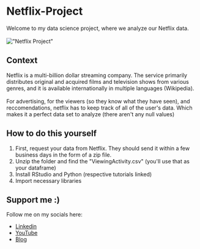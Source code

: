 # Netflix-Project
Welcome to my data science project, where we analyze our Netflix data. <br><br>
!["Netflix Project"](https://images.ctfassets.net/y2ske730sjqp/1aONibCke6niZhgPxuiilC/2c401b05a07288746ddf3bd3943fbc76/BrandAssets_Logos_01-Wordmark.jpg?w=940)

## Context
Netflix is a multi-billion dollar streaming company. The service primarily distributes original and acquired films and television shows from various genres, and it is available internationally in multiple languages (Wikipedia). <br><br>
For advertising, for the viewers (so they know what they have seen), and reccomendations, netflix has to keep track of all of the user's data. Which makes it a perfect data set to analyze (there aren't any null values)

## How to do this yourself
1. First, request your data from Netflix. They should send it within a few business days in the form of a zip file.
2. Unzip the folder and find the "ViewingActivity.csv" (you'll use that as your dataframe)
3. Install RStudio and Python (respective tutorials linked)
4. Import necessary libraries

## Support me :)
Follow me on my socials here: <br>
- [Linkedin](https://www.linkedin.com/in/priya-harry/)
- [YouTube](https://www.youtube.com/@priya-harry)
- [Blog]()
